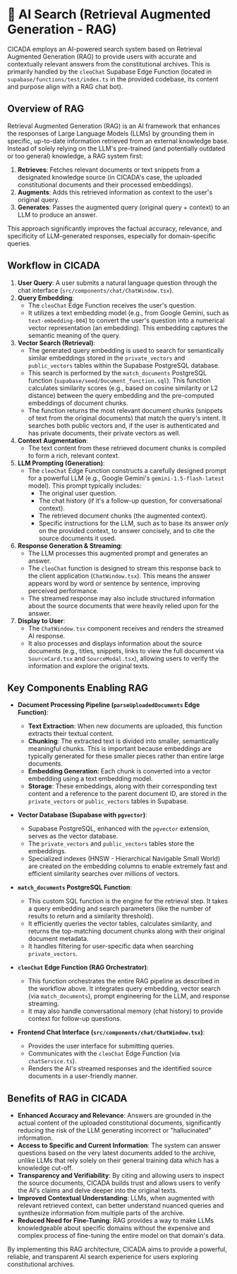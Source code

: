# 🤖 AI Search (Retrieval Augmented Generation - RAG)

CICADA employs an AI-powered search system based on Retrieval Augmented Generation (RAG) to provide users with accurate and contextually relevant answers from the constitutional archives. This is primarily handled by the `cleoChat` Supabase Edge Function (located in `supabase/functions/test/index.ts` in the provided codebase, its content and purpose align with a RAG chat bot).

## Overview of RAG

Retrieval Augmented Generation (RAG) is an AI framework that enhances the responses of Large Language Models (LLMs) by grounding them in specific, up-to-date information retrieved from an external knowledge base. Instead of solely relying on the LLM's pre-trained (and potentially outdated or too general) knowledge, a RAG system first:

1.  **Retrieves**: Fetches relevant documents or text snippets from a designated knowledge source (in CICADA's case, the uploaded constitutional documents and their processed embeddings).
2.  **Augments**: Adds this retrieved information as context to the user's original query.
3.  **Generates**: Passes the augmented query (original query + context) to an LLM to produce an answer.

This approach significantly improves the factual accuracy, relevance, and specificity of LLM-generated responses, especially for domain-specific queries.

## Workflow in CICADA

1.  **User Query**: A user submits a natural language question through the chat interface (`src/components/chat/ChatWindow.tsx`).
2.  **Query Embedding**:
    -   The `cleoChat` Edge Function receives the user's question.
    -   It utilizes a text embedding model (e.g., from Google Gemini, such as `text-embedding-004`) to convert the user's question into a numerical vector representation (an embedding). This embedding captures the semantic meaning of the query.
3.  **Vector Search (Retrieval)**:
    -   The generated query embedding is used to search for semantically similar embeddings stored in the `private_vectors` and `public_vectors` tables within the Supabase PostgreSQL database.
    -   This search is performed by the `match_documents` PostgreSQL function (`supabase/seed/Document_function.sql`). This function calculates similarity scores (e.g., based on cosine similarity or L2 distance) between the query embedding and the pre-computed embeddings of document chunks.
    -   The function returns the most relevant document chunks (snippets of text from the original documents) that match the query's intent. It searches both public vectors and, if the user is authenticated and has private documents, their private vectors as well.
4.  **Context Augmentation**:
    -   The text content from these retrieved document chunks is compiled to form a rich, relevant context.
5.  **LLM Prompting (Generation)**:
    -   The `cleoChat` Edge Function constructs a carefully designed prompt for a powerful LLM (e.g., Google Gemini's `gemini-1.5-flash-latest` model). This prompt typically includes:
        -   The original user question.
        -   The chat history (if it's a follow-up question, for conversational context).
        -   The retrieved document chunks (the augmented context).
        -   Specific instructions for the LLM, such as to base its answer *only* on the provided context, to answer concisely, and to cite the source documents it used.
6.  **Response Generation & Streaming**:
    -   The LLM processes this augmented prompt and generates an answer.
    -   The `cleoChat` function is designed to stream this response back to the client application (`ChatWindow.tsx`). This means the answer appears word by word or sentence by sentence, improving perceived performance.
    -   The streamed response may also include structured information about the source documents that were heavily relied upon for the answer.
7.  **Display to User**:
    -   The `ChatWindow.tsx` component receives and renders the streamed AI response.
    -   It also processes and displays information about the source documents (e.g., titles, snippets, links to view the full document via `SourceCard.tsx` and `SourceModal.tsx`), allowing users to verify the information and explore the original texts.

## Key Components Enabling RAG

-   **Document Processing Pipeline (`parseUploadedDocuments` Edge Function)**:
    -   **Text Extraction**: When new documents are uploaded, this function extracts their textual content.
    -   **Chunking**: The extracted text is divided into smaller, semantically meaningful chunks. This is important because embeddings are typically generated for these smaller pieces rather than entire large documents.
    -   **Embedding Generation**: Each chunk is converted into a vector embedding using a text embedding model.
    -   **Storage**: These embeddings, along with their corresponding text content and a reference to the parent document ID, are stored in the `private_vectors` or `public_vectors` tables in Supabase.

-   **Vector Database (Supabase with `pgvector`)**:
    -   Supabase PostgreSQL, enhanced with the `pgvector` extension, serves as the vector database.
    -   The `private_vectors` and `public_vectors` tables store the embeddings.
    -   Specialized indexes (HNSW - Hierarchical Navigable Small World) are created on the embedding columns to enable extremely fast and efficient similarity searches over millions of vectors.

-   **`match_documents` PostgreSQL Function**:
    -   This custom SQL function is the engine for the retrieval step. It takes a query embedding and search parameters (like the number of results to return and a similarity threshold).
    -   It efficiently queries the vector tables, calculates similarity, and returns the top-matching document chunks along with their original document metadata.
    -   It handles filtering for user-specific data when searching `private_vectors`.

-   **`cleoChat` Edge Function (RAG Orchestrator)**:
    -   This function orchestrates the entire RAG pipeline as described in the workflow above. It integrates query embedding, vector search (via `match_documents`), prompt engineering for the LLM, and response streaming.
    -   It may also handle conversational memory (chat history) to provide context for follow-up questions.

-   **Frontend Chat Interface (`src/components/chat/ChatWindow.tsx`)**:
    -   Provides the user interface for submitting queries.
    -   Communicates with the `cleoChat` Edge Function (via `chatService.ts`).
    -   Renders the AI's streamed responses and the identified source documents in a user-friendly manner.

## Benefits of RAG in CICADA

-   **Enhanced Accuracy and Relevance**: Answers are grounded in the actual content of the uploaded constitutional documents, significantly reducing the risk of the LLM generating incorrect or "hallucinated" information.
-   **Access to Specific and Current Information**: The system can answer questions based on the very latest documents added to the archive, unlike LLMs that rely solely on their general training data which has a knowledge cut-off.
-   **Transparency and Verifiability**: By citing and allowing users to inspect the source documents, CICADA builds trust and allows users to verify the AI's claims and delve deeper into the original texts.
-   **Improved Contextual Understanding**: LLMs, when augmented with relevant retrieved context, can better understand nuanced queries and synthesize information from multiple parts of the archive.
-   **Reduced Need for Fine-Tuning**: RAG provides a way to make LLMs knowledgeable about specific domains without the expensive and complex process of fine-tuning the entire model on that domain's data.

By implementing this RAG architecture, CICADA aims to provide a powerful, reliable, and transparent AI search experience for users exploring constitutional archives.
